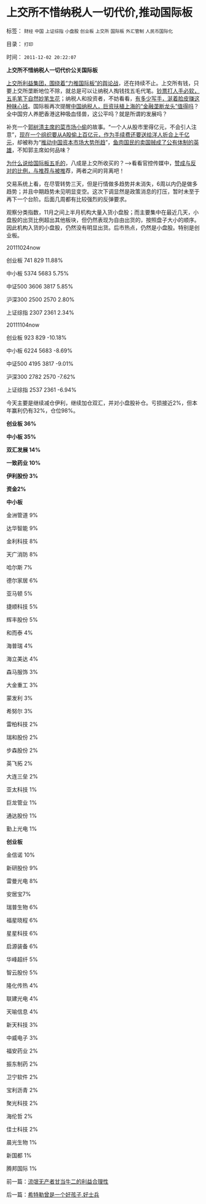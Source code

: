 # 上交所不惜纳税人一切代价,推动国际板

标签： `财经` `中国` `上证综指` `小盘股` `创业板` `上交所` `国际板` `外汇管制` `人民币国际化` 

目录： `打印`

时间： `2011-12-02 20:22:07`

**上交所不惜纳税人一切代价公关国际板**

[上交所利益集团，围绕着“力推国际板”的舆论战](../../../2011/11/30/监管就不是法治，被监管就不是市场，和国际板.md)，还在持续不止。上交所有钱，只要上交所垄断地位不除，就总是可以让纳税人掏钱找五毛代笔。[钞票打人手必软，五毛笔下自然妙笔生花](../../../2011/11/25/（外汇管制＋金融垄断）下推出国际板，不仅仅是卖国！.md)；纳税人和投资者，不妨看看，[有多少写手，涎着脸皮赚这种昧心钱](../../../2009/10/21/人，鬼.md)。国际板再次提醒[中国纳税人，巨资扶植上海的“金融垄断龙头”值得吗](../../../2009/9/2/反对户籍制度背后垂涎的是政策倾斜的利益输送.md)？全中国穷人养肥香港这种吸血怪兽，这公平吗？就是所谓的发展吗？

补充一个[郭树清主席的菜市场小偷](../../../2011/5/23/尚主席向国际板开放国企待遇.md)的故事。“一个人从股市里得亿元，不会引人注意”，[现在一个组织要从A股偷上百亿元，作为手续费还要送给洋人折合上千亿元](../../../2011/5/16/人民币国际板逻辑后果和利益动机.md)，却被称为“[推动中国资本市场大势所趋](../../../2011/6/15/国际板推动RMB国际化的骗局.md)”，[鱼肉国民的卖国贼成了公有体制的英雄](../../../2011/11/5/谁掩盖了国进民退的剪羊毛？.md)，不知郭主席如何品味？

[为什么说给国际板五毛的](../../../2009/8/24/先富起来的五毛义工慈善活动.md)，八成是上交所收买的？——>看看官控传媒中，[赞成与反对的比例，与推荐与被推](../../../2009/8/24/五毛凶猛谁敢为市场公平说话？.md)荐，两者之间的背离吧！

交易系统上看，在尽管转势三天，但是行情做多趋势并未消失，6周以内仍是做多趋势；并且中期趋势未见明显变空。这次下调显然是政策消息的打压，暂时未至于再下一个台阶。后面几周都有比较强烈的反弹要求。

观察分类指数，11月之间上半月机构大量入货小盘股；而主要集中在最近几天，小盘股的出货比例超出其他板块，但仍然表现为自由出货的，按照盘子大小的顺序。因此机构入货的小盘股，仍然没有明显出货。后市热点，仍然是小盘股。特别是创业板。

20111024now

创业板 741 829 11.88%

中小板 5374 5683 5.75%

中证500 3606 3817 5.85%

沪深300 2500 2570 2.80%

上证综指 2307 2361 2.34%

20111104now

创业板 923 829 -10.18%

中小板 6224 5683 -8.69%

中证500 4195 3817 -9.01%

沪深300 2782 2570 -7.62%

上证综指 2537 2361 -6.94%

今天主要是继续减仓伊利，继续加仓双汇，并对小盘股补仓。亏损接近2%，但本年赢利仍有32%，仓位98%。

**创业板 36%**

**中小板 35%**

**双汇发展 14%**

**一致药业 10%**

**伊利股份 3%**

**资金2%**

**中小板**

金洲管道 9%

达华智能 9%

金利科技 8%

天广消防 8%

哈尔斯 7%

德尔家居 6%

亚马顿 5%

捷顺科技 5%

辉丰股份 5%

和而泰 4%

海普瑞 4%

海立美达 4%

森马服饰 3%

大金重工 3%

蒙发利 3%

希努尔 3%

雷柏科技 2%

瑞和股份 2%

步森股份 2%

英飞拓 2%

大连三垒 2%

亚太科技 1%

巨龙管业 1%

通达股份 1%

勤上光电 1%

**创业板**

金信诺 10%

新研股份 9%

雷曼光电 8%

安居宝7%

瑞普生物 6%

福星晓程 6%

星星科技 6%

启源装备 6%

华峰超纤 5%

智云股份 5%

隆化传热 4%

联建光电 4%

天喻信息 4%

新天科技 3%

中威电子 3%

福安药业 2%

振东制药 2%

卫宁软件 2%

宝利沥青 2%

聚光科技 2%

海伦哲 2%

佳士科技 2%

晨光生物 1%

新国都 1%

腾邦国际 1%



前一篇：[流氓无产者甘当牛二的利益合理性](../../../2011/12/2/流氓无产者甘当牛二的利益合理性.md)

后一篇：[希特勒曾是一个好孩子,好士兵](../../../2011/12/3/希特勒曾是一个好孩子,好士兵.md)